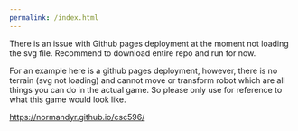 ```yaml
---
permalink: /index.html
---
```

There is an issue with Github pages deployment at the moment not loading the svg file.  Recommend to download entire repo and run for now.

For an example here is a github pages deployment, however, there is no terrain (svg not loading) and cannot move or transform robot which are all things you can do in the actual game.  So please only use for reference to what this game would look like.

https://normandyr.github.io/csc596/
